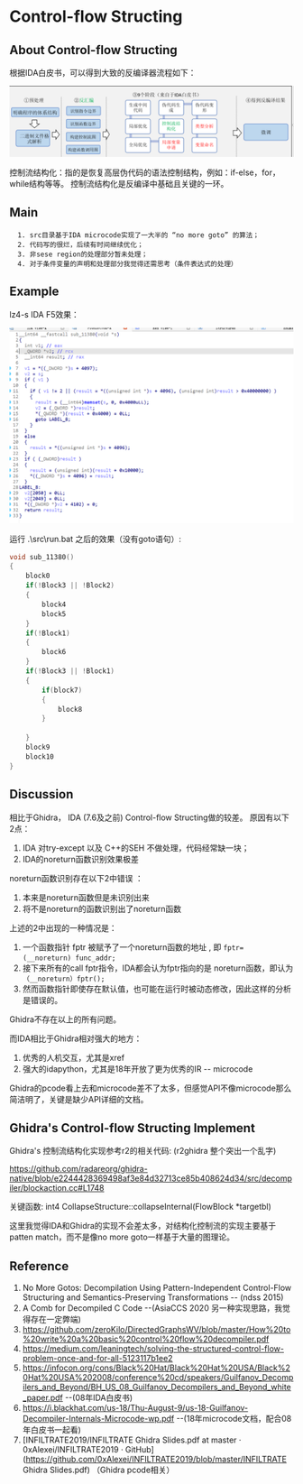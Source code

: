 #  Control-flow Structing

## About  Control-flow Structing 

 根据IDA白皮书，可以得到大致的反编译器流程如下：

![](./picture/decompiler.png)



控制流结构化：指的是恢复高层伪代码的语法控制结构，例如：if-else，for，while结构等等。 控制流结构化是反编译中基础且关键的一环。

## Main

      1. src目录基于IDA microcode实现了一大半的 “no more goto” 的算法；
      2. 代码写的很烂，后续有时间继续优化；
      3. 非sese region的处理部分暂未处理；
      4. 对于条件变量的声明和处理部分我觉得还需思考（条件表达式的处理）

## Example

lz4-s IDA F5效果：

![](./picture/ida.png)



运行 .\src\run.bat 之后的效果（没有goto语句）: 

```c
void sub_11380() 
{
	block0
    if(!Block3 || !Block2)
    {
        block4
        block5
    }
    if(!Block1)
    {
        block6
    }
    if(!Block3 || !Block1)
    {
        if(block7)
        {
            block8
        }
        
    }
    block9
    block10
}
```

## Discussion

相比于Ghidra， IDA (7.6及之前) Control-flow Structing做的较差。 原因有以下2点：
1. IDA 对try-except 以及 C++的SEH 不做处理，代码经常缺一块；
2. IDA的noreturn函数识别效果极差

noreturn函数识别存在以下2中错误 ：
1. 本来是noreturn函数但是未识别出来
2. 将不是noreturn的函数识别出了noreturn函数

上述的2中出现的一种情况是：
1. 一个函数指针 fptr 被赋予了一个noreturn函数的地址 , 即 `fptr= (__noreturn) func_addr; `
2. 接下来所有的call fptr指令，IDA都会认为fptr指向的是 noreturn函数，即认为 `（__noreturn）fptr();`
3. 然而函数指针即使存在默认值，也可能在运行时被动态修改，因此这样的分析是错误的。

Ghidra不存在以上的所有问题。

而IDA相比于Ghidra相对强大的地方：

1. 优秀的人机交互，尤其是xref
2. 强大的idapython，尤其是18年开放了更为优秀的IR -- microcode

Ghidra的pcode看上去和microcode差不了太多，但感觉API不像microcode那么简洁明了，关键是缺少API详细的文档。

## Ghidra's  Control-flow Structing Implement

Ghidra's  控制流结构化实现参考r2的相关代码:  (r2ghidra 整个突出一个乱字)

https://github.com/radareorg/ghidra-native/blob/e2244428369498af3e84d32713ce85b408624d34/src/decompiler/blockaction.cc#L1748

关键函数:  int4 CollapseStructure::collapseInternal(FlowBlock *targetbl)

这里我觉得IDA和Ghidra的实现不会差太多，对结构化控制流的实现主要基于patten match，而不是像no more goto一样基于大量的图理论。

## Reference

1. No More Gotos: Decompilation Using Pattern-Independent Control-Flow Structuring and Semantics-Preserving Transformations -- (ndss 2015)
2. A Comb for Decompiled C Code --(AsiaCCS 2020  另一种实现思路，我觉得存在一定弊端)
3. https://github.com/zeroKilo/DirectedGraphsWV/blob/master/How%20to%20write%20a%20basic%20control%20flow%20decompiler.pdf
4. https://medium.com/leaningtech/solving-the-structured-control-flow-problem-once-and-for-all-5123117b1ee2
5. https://infocon.org/cons/Black%20Hat/Black%20Hat%20USA/Black%20Hat%20USA%202008/conference%20cd/speakers/Guilfanov_Decompilers_and_Beyond/BH_US_08_Guilfanov_Decompilers_and_Beyond_white_paper.pdf --(08年IDA白皮书)
4. https://i.blackhat.com/us-18/Thu-August-9/us-18-Guilfanov-Decompiler-Internals-Microcode-wp.pdf --(18年microcode文档，配合08年白皮书一起看)
4. [INFILTRATE2019/INFILTRATE Ghidra Slides.pdf at master · 0xAlexei/INFILTRATE2019 · GitHub](https://github.com/0xAlexei/INFILTRATE2019/blob/master/INFILTRATE Ghidra Slides.pdf) （Ghidra pcode相关）
